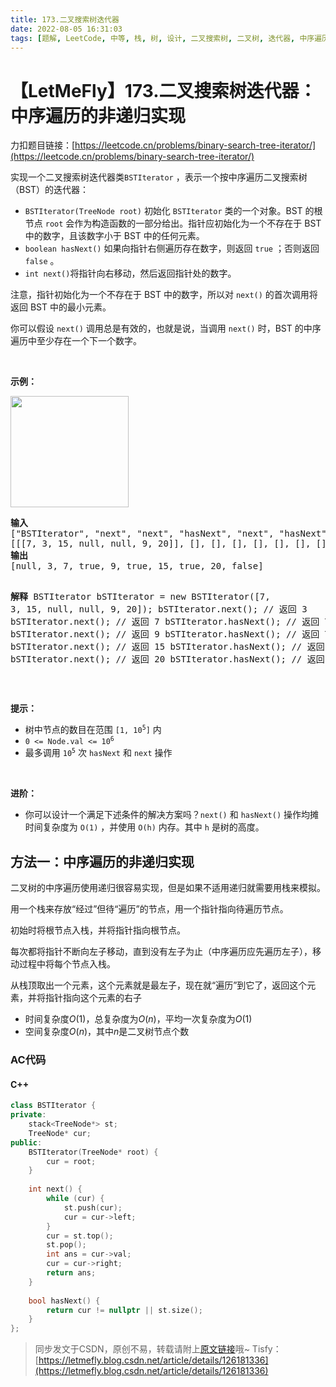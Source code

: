 ```yaml
---
title: 173.二叉搜索树迭代器
date: 2022-08-05 16:31:03
tags: [题解, LeetCode, 中等, 栈, 树, 设计, 二叉搜索树, 二叉树, 迭代器, 中序遍历, 中序遍历的非递归实现]
---
```


# 【LetMeFly】173.二叉搜索树迭代器：中序遍历的非递归实现

力扣题目链接：[https://leetcode.cn/problems/binary-search-tree-iterator/](https://leetcode.cn/problems/binary-search-tree-iterator/)

实现一个二叉搜索树迭代器类<code>BSTIterator</code> ，表示一个按中序遍历二叉搜索树（BST）的迭代器：
<div class="original__bRMd">
<div>
<ul>
	<li><code>BSTIterator(TreeNode root)</code> 初始化 <code>BSTIterator</code> 类的一个对象。BST 的根节点 <code>root</code> 会作为构造函数的一部分给出。指针应初始化为一个不存在于 BST 中的数字，且该数字小于 BST 中的任何元素。</li>
	<li><code>boolean hasNext()</code> 如果向指针右侧遍历存在数字，则返回 <code>true</code> ；否则返回 <code>false</code> 。</li>
	<li><code>int next()</code>将指针向右移动，然后返回指针处的数字。</li>
</ul>

<p>注意，指针初始化为一个不存在于 BST 中的数字，所以对 <code>next()</code> 的首次调用将返回 BST 中的最小元素。</p>
</div>
</div>

<p>你可以假设 <code>next()</code> 调用总是有效的，也就是说，当调用 <code>next()</code> 时，BST 的中序遍历中至少存在一个下一个数字。</p>

<p> </p>

<p><strong>示例：</strong></p>
<img alt="" src="https://assets.leetcode.com/uploads/2018/12/25/bst-tree.png" style="width: 189px; height: 178px;" />
<pre>
<strong>输入</strong>
["BSTIterator", "next", "next", "hasNext", "next", "hasNext", "next", "hasNext", "next", "hasNext"]
[[[7, 3, 15, null, null, 9, 20]], [], [], [], [], [], [], [], [], []]
<strong>输出</strong>
[null, 3, 7, true, 9, true, 15, true, 20, false]

<strong>解释</strong>
BSTIterator bSTIterator = new BSTIterator([7, 3, 15, null, null, 9, 20]);
bSTIterator.next();    // 返回 3
bSTIterator.next();    // 返回 7
bSTIterator.hasNext(); // 返回 True
bSTIterator.next();    // 返回 9
bSTIterator.hasNext(); // 返回 True
bSTIterator.next();    // 返回 15
bSTIterator.hasNext(); // 返回 True
bSTIterator.next();    // 返回 20
bSTIterator.hasNext(); // 返回 False
</pre>

<p> </p>

<p><strong>提示：</strong></p>

<ul>
	<li>树中节点的数目在范围 <code>[1, 10<sup>5</sup>]</code> 内</li>
	<li><code>0 <= Node.val <= 10<sup>6</sup></code></li>
	<li>最多调用 <code>10<sup>5</sup></code> 次 <code>hasNext</code> 和 <code>next</code> 操作</li>
</ul>

<p> </p>

<p><strong>进阶：</strong></p>

<ul>
	<li>你可以设计一个满足下述条件的解决方案吗？<code>next()</code> 和 <code>hasNext()</code> 操作均摊时间复杂度为 <code>O(1)</code> ，并使用 <code>O(h)</code> 内存。其中 <code>h</code> 是树的高度。</li>
</ul>


    
## 方法一：中序遍历的非递归实现

二叉树的中序遍历使用递归很容易实现，但是如果不适用递归就需要用栈来模拟。

用一个栈来存放“经过”但待“遍历”的节点，用一个指针指向待遍历节点。

初始时将根节点入栈，并将指针指向根节点。

每次都将指针不断向左子移动，直到没有左子为止（中序遍历应先遍历左子），移动过程中将每个节点入栈。

从栈顶取出一个元素，这个元素就是最左子，现在就“遍历”到它了，返回这个元素，并将指针指向这个元素的右子

+ 时间复杂度$O(1)$，总复杂度为$O(n)$，平均一次复杂度为$O(1)$
+ 空间复杂度$O(n)$，其中$n$是二叉树节点个数

### AC代码

#### C++

```cpp
class BSTIterator {
private:
    stack<TreeNode*> st;
    TreeNode* cur;
public:
    BSTIterator(TreeNode* root) {
        cur = root;
    }
    
    int next() {
        while (cur) {
            st.push(cur);
            cur = cur->left;
        }
        cur = st.top();
        st.pop();
        int ans = cur->val;
        cur = cur->right;
        return ans;
    }
    
    bool hasNext() {
        return cur != nullptr || st.size();
    }
};
```

> 同步发文于CSDN，原创不易，转载请附上[原文链接](https://blog.letmefly.xyz/2022/08/05/LeetCode%200173.%E4%BA%8C%E5%8F%89%E6%90%9C%E7%B4%A2%E6%A0%91%E8%BF%AD%E4%BB%A3%E5%99%A8/)哦~
> Tisfy：[https://letmefly.blog.csdn.net/article/details/126181336](https://letmefly.blog.csdn.net/article/details/126181336)
